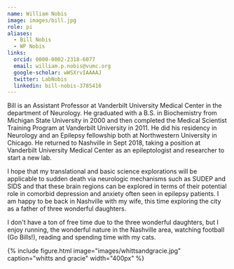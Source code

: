 ```yaml
---
name: William Nobis
image: images/bill.jpg
role: pi
aliases:
  - Bill Nobis
  - WP Nobis
links:
  orcid: 0000-0002-2318-6077
  email: william.p.nobis@vumc.org
  google-scholar: wWSXrvIAAAAJ
  twitter: LabNobis
  linkedin: bill-nobis-3785416
---
```


Bill is an Assistant Professor at Vanderbilt University Medical Center in the department of Neurology.  He graduated with a B.S. in Biochemistry from Michigan State University in 2000 and then completed the Medical Scientist Training Program at Vanderbilt University in 2011. He did his residency in Neurology and an  Epilepsy fellowship both at Northwestern University in Chicago.  He returned to Nashville in Sept 2018, taking a position at Vanderbilt University Medical Center as an epileptologist and researcher to start a new lab. 

I hope that my translational and basic science explorations will be applicable to sudden death via neurologic mechanisms such as SUDEP and SIDS and that these brain regions can be explored in terms of their potential role in comorbid depression and anxiety often seen in epilepsy patients. I am happy to be back in Nashville with my wife, this time exploring the city as a father of three wonderful daughters.

I don't have a ton of free time due to the three wonderful daughters, but I enjoy running, the wonderful nature in the Nashville area, watching football (Go Bills!), reading and spending time with my cats.


{%
  include figure.html
  image="images/whittsandgracie.jpg"
  caption="whitts and gracie"
  width="400px"
%}
